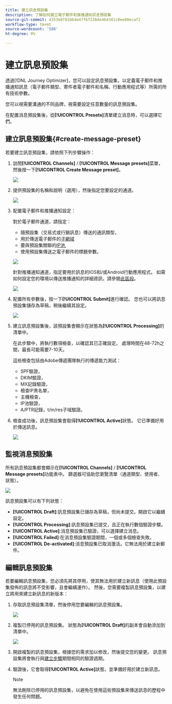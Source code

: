 ```yaml
---
title: 建立訊息預設集
description: 了解如何建立電子郵件和推播通知訊息預設集
source-git-commit: 4353b8f01bb4e47f6f2384e464341c0ee80ecaf2
workflow-type: tm+mt
source-wordcount: '588'
ht-degree: 0%

---
```



# 建立訊息預設集

透過[!DNL Journey Optimizer]，您可以設定訊息預設集，以定義電子郵件和推播通知訊息（電子郵件類型、寄件者電子郵件和名稱、行動應用程式等）所需的所有技術參數。

您可以視需要溝通的不同品牌，視需要設定任意數量的訊息預設集。

在配置消息預設集後，從&#x200B;**[!UICONTROL Presets]**&#x200B;清單建立消息時，可以選擇它們。

## 建立訊息預設集{#create-message-preset}

若要建立訊息預設集，請依照下列步驟操作：

1. 訪問&#x200B;**[!UICONTROL Channels]** / **[!UICONTROL Message presets]**&#x200B;菜單，然後按一下&#x200B;**[!UICONTROL Create Message preset]**。

   ![](../assets/preset-create.png)

1. 提供預設集的名稱和說明（選用），然後指定您要設定的通道。

   ![](../assets/preset-general.png)

1. 配置電子郵件和推播通知設定：

   對於電子郵件通道，請指定：

   * 隨預設集（交易式或行銷訊息）傳送的通訊類型，
   * 用於傳送電子郵件的[子網域](about-subdomain-delegation.md)
   * 要與預設集關聯的[IP池](ip-pools.md),
   * 使用預設集傳送之電子郵件的標題參數。

   ![](../assets/preset-email.png)

   針對推播通知通道，指定要用於訊息的IOS和/或Android行動應用程式。 如需如何設定您的環境以傳送推播通知的詳細資訊，請參閱[此區段](../push-configuration.md)。

   ![](../assets/preset-push.png)

1. 配置所有參數後，按一下&#x200B;**[!UICONTROL Submit]**&#x200B;進行確認。 您也可以將訊息預設集儲存為草稿，稍後繼續其設定。

   ![](../assets/preset-submit.png)

1. 建立訊息預設集後，該預設集會顯示在狀態為&#x200B;**[!UICONTROL Processing]**&#x200B;的清單中。

   在此步驟中，將執行數項檢查，以確認其已正確設定。 處理時間在48-72h之間，最長可能需要7-10天。

   這些檢查包括由Adobe傳遞團隊執行的傳遞能力測試：

   * SPF驗證，
   * DKIM驗證，
   * MX記錄驗證，
   * 檢查IP黑名單，
   * 主機檢查，
   * IP池驗證，
   * A/PTR記錄，t/m/res子域驗證。

1. 檢查成功後，訊息預設集會取得&#x200B;**[!UICONTROL Active]**&#x200B;狀態。 它已準備好用於傳送訊息。

   <!-- later on, users will be notified in Pulse -->

   ![](../assets/preset-active.png)

## 監視消息預設集

所有訊息預設集都會顯示在&#x200B;**[!UICONTROL Channels]** / **[!UICONTROL Message presets]**&#x200B;功能表中。 篩選器可協助您瀏覽清單（通道類型、使用者、狀態）。

![](../assets/preset-filters.png)

訊息預設集可以有下列狀態：

* **[!UICONTROL Draft]**:訊息預設集已儲存為草稿，但尚未提交。開啟它以繼續設定。
* **[!UICONTROL Processing]**:訊息預設集已提交，且正在執行數個驗證步驟。
* **[!UICONTROL Active]**:消息預設集已驗證，可以選擇建立消息。
* **[!UICONTROL Failed]**:在消息預設集驗證期間，一個或多個檢查失敗。
* **[!UICONTROL De-activated]**:消息預設集已取消激活。它無法用於建立新郵件。

## 編輯訊息預設集

若要編輯訊息預設集，您必須先將其停用，使其無法用於建立新訊息（使用此預設集發佈的訊息將不受影響，且會繼續運作）。 然後，您需要複製訊息預設集，以建立將用來建立新訊息的新版本：

1. 存取訊息預設集清單，然後停用您要編輯的訊息預設集。

   ![](../assets/preset-deactivate.png)

1. 複製已停用的訊息預設集。 狀態為&#x200B;**[!UICONTROL Draft]**&#x200B;的副本會自動添加到清單中。

   ![](../assets/preset-duplicated.png)

1. 開啟複製的訊息預設集，根據您的需求加以修改，然後提交您的變更。 訊息預設集將會執行與[建立步驟](#create-message-preset)期間相同的驗證週期。

1. 驗證後，它會取得&#x200B;**[!UICONTROL Active]**&#x200B;狀態，並準備好用於建立新訊息。

   >[!NOTE]
   >
   >無法刪除已停用的訊息預設集，以避免在使用這些預設集來傳送訊息的歷程中發生任何問題。